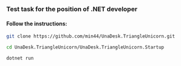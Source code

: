 ### Test task for the position of .NET developer

#### Follow the instructions:

```sh
git clone https://github.com/min44/UnaDesk.TriangleUnicorn.git
```

```sh
cd UnaDesk.TriangleUnicorn/UnaDesk.TriangleUnicorn.Startup
```

```sh
dotnet run
```